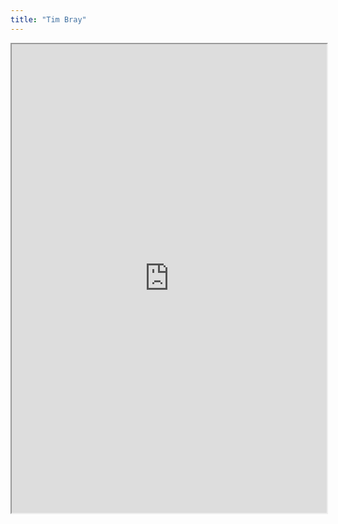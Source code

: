 ```yaml
---
title: "Tim Bray"
---
```



<iframe height="750" width="100%" src="https://ewelton.github.io/ktest/wiki.html#Tim%20Bray"></iframe>
